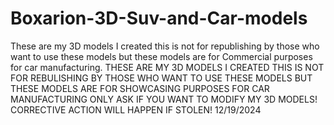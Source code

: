 # Boxarion-3D-Suv-and-Car-models
These are my 3D models I created this is not for republishing by those who want to use these models but these models are for Commercial purposes for car manufacturing.
THESE ARE MY 3D MODELS I CREATED THIS IS NOT FOR REBULISHING BY THOSE WHO WANT TO USE THESE MODELS BUT THESE MODELS ARE FOR SHOWCASING PURPOSES FOR CAR MANUFACTURING ONLY ASK IF YOU WANT TO MODIFY MY 3D MODELS!
CORRECTIVE ACTION WILL HAPPEN IF STOLEN! 12/19/2024
